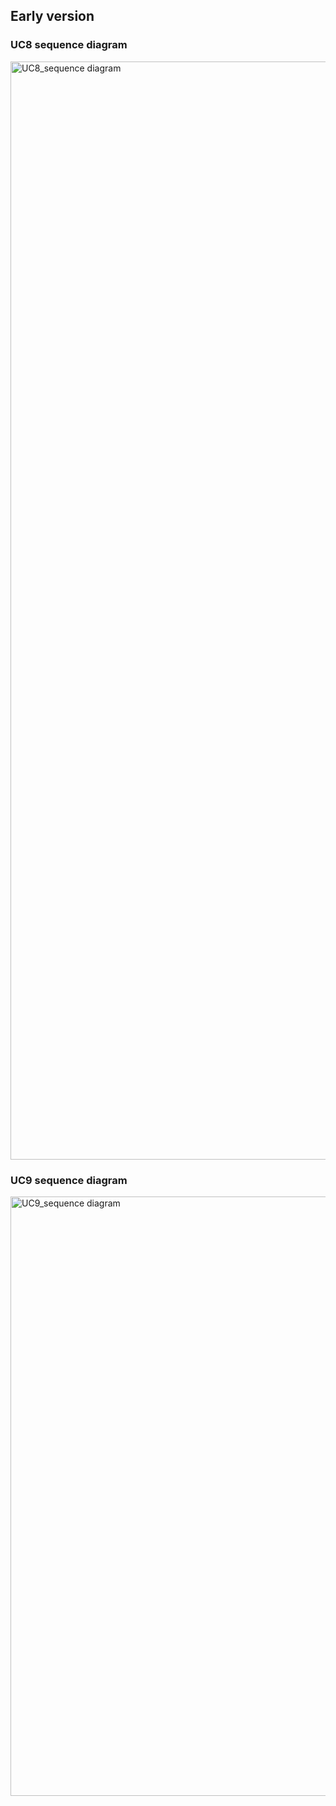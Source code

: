 ## Early version
### UC8 sequence diagram
<img width="1757" alt="UC8_sequence diagram" src="https://user-images.githubusercontent.com/29854638/117999888-43d2b400-b380-11eb-947d-0e08146b15b4.png">

### UC9 sequence diagram
<img width="959" alt="UC9_sequence diagram" src="https://user-images.githubusercontent.com/29854638/117999897-46cda480-b380-11eb-9d4e-7b181dd384df.png">

